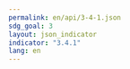 ```yaml
---
permalink: en/api/3-4-1.json
sdg_goal: 3
layout: json_indicator
indicator: "3.4.1"
lang: en
---
```

